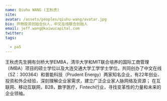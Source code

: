 ```yaml
---
name: Qiuhu WANG (王秋虎)
site:
avatar: /assets/peoples/qiuhu-wang/avatar.jpg
bio: 开物投资创始合伙人，中文在线联合创始人
email: jeff.wang@kaiwucapital.com
twitter: 
tags:

  - pa5
---
```


王秋虎先生拥有剑桥大学EMBA，清华大学和MIT联合培养的国际工商管理（IMBA）项目的硕士学位以及大连交通大学工学学士学位。共同创办了中文在线（SZ：300364）和普能科技（Prudent Energy）两家知名企业，有22年创业、投资和外企经验，深刻理解企业家需求，建立广泛企业家人脉网络及资源； 在互联网、移动互联网，B2B，数字医疗，Fintech行业，寻找变革性的力量和未来的企业领袖。
